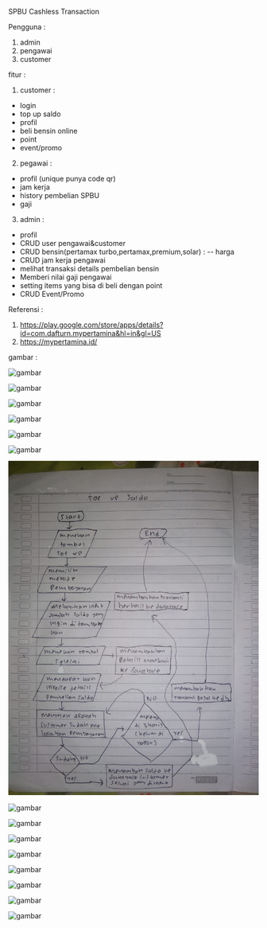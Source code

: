 SPBU Cashless Transaction

Pengguna :
1. admin
2. pengawai
3. customer

fitur :
1. customer :
 - login
 - top up saldo
 - profil
 - beli bensin online
 - point
 - event/promo
2. pegawai :
 - profil (unique punya code qr)
 - jam kerja
 - history pembelian SPBU
 - gaji
3. admin :
 - profil
 - CRUD user pengawai&customer
 - CRUD bensin(pertamax turbo,pertamax,premium,solar) :
   -- harga
 - CRUD jam kerja pengawai
 - melihat transaksi details pembelian bensin
 - Memberi nilai gaji pengawai
 - setting items yang bisa di beli dengan point
 - CRUD Event/Promo

Referensi : 
1. https://play.google.com/store/apps/details?id=com.dafturn.mypertamina&hl=in&gl=US
2. https://mypertamina.id/

gambar : 


![gambar](github.com/maulana6008/simulasi_lks_1/blob/main/task_3/img/img.jpeg)


![gambar](github.com/maulana6008/simulasi_lks_1/blob/main/task_3/img/img1.jpeg)


![gambar](github.com/maulana6008/simulasi_lks_1/blob/main/task_3/img/img2.jpeg)


![gambar](github.com/maulana6008/simulasi_lks_1/blob/main/task_3/img/img3.jpeg)


![gambar](github.com/maulana6008/simulasi_lks_1/blob/main/task_3/img/img4.jpeg)



![gambar](github.com/maulana6008/simulasi_lks_1/blob/main/task_3/img/img5.jpeg)



![gambar](https://github.com/maulana6008/simulasi_lks_1/blob/main/task_3/img/img.jpeg)



![gambar](github.com/maulana6008/simulasi_lks_1/blob/main/task_3/img/img7.jpeg)



![gambar](github.com/maulana6008/simulasi_lks_1/blob/main/task_3/img/img8.jpeg)



![gambar](github.com/maulana6008/simulasi_lks_1/blob/main/task_3/img/img9.jpeg)



![gambar](github.com/maulana6008/simulasi_lks_1/blob/main/task_3/img/img10.jpeg)



![gambar](github.com/maulana6008/simulasi_lks_1/blob/main/task_3/img/img11.jpeg)



![gambar](github.com/maulana6008/simulasi_lks_1/blob/main/task_3/img/img12.jpeg)



![gambar](github.com/maulana6008/simulasi_lks_1/blob/main/task_3/img/img13.jpeg)



![gambar](github.com/maulana6008/simulasi_lks_1/blob/main/task_3/img/img14.jpeg)
